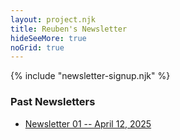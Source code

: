 ```yaml
---
layout: project.njk
title: Reuben's Newsletter
hideSeeMore: true
noGrid: true
---
```


{% include "newsletter-signup.njk" %}

### Past Newsletters

- [Newsletter 01 -- April 12, 2025](/newsletter/01)
